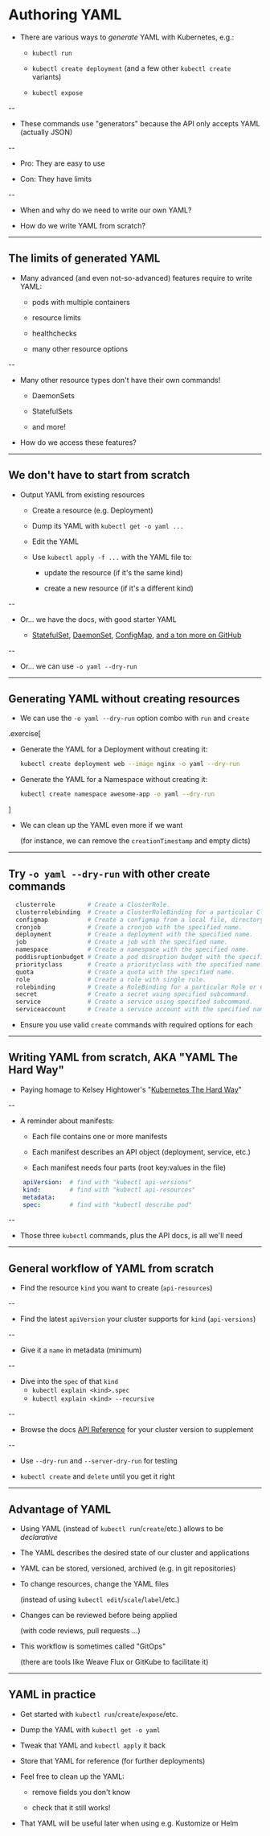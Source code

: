 # Authoring YAML

- There are various ways to *generate* YAML with Kubernetes, e.g.:

  - `kubectl run`

  - `kubectl create deployment` (and a few other `kubectl create` variants)

  - `kubectl expose`

--

- These commands use "generators" because the API only accepts YAML (actually JSON) 

--

- Pro: They are easy to use

- Con: They have limits

--

- When and why do we need to write our own YAML?

- How do we write YAML from scratch?

---

## The limits of generated YAML

- Many advanced (and even not-so-advanced) features require to write YAML:

  - pods with multiple containers

  - resource limits

  - healthchecks

  - many other resource options

--

- Many other resource types don't have their own commands!

  - DaemonSets
  
  - StatefulSets

  - and more!

- How do we access these features?

---

## We don't have to start from scratch

- Output YAML from existing resources

  - Create a resource (e.g. Deployment)

  - Dump its YAML with `kubectl get -o yaml ...`

  - Edit the YAML

  - Use `kubectl apply -f ...` with the YAML file to:

    - update the resource (if it's the same kind)

    - create a new resource (if it's a different kind)

--

- Or... we have the docs, with good starter YAML

  - [StatefulSet](https://kubernetes.io/docs/tutorials/stateful-application/basic-stateful-set/#creating-a-statefulset), 
[DaemonSet](https://kubernetes.io/docs/concepts/workloads/controllers/daemonset/#create-a-daemonset), 
[ConfigMap](https://kubernetes.io/docs/tasks/configure-pod-container/configure-pod-configmap/#create-a-configmap),
[and a ton more on GitHub](https://github.com/kubernetes/website/tree/master/content/en/examples)

--

- Or... we can use `-o yaml --dry-run`

---

## Generating YAML without creating resources

- We can use the `-o yaml --dry-run` option combo with `run` and `create`

.exercise[

- Generate the YAML for a Deployment without creating it:
  ```bash
  kubectl create deployment web --image nginx -o yaml --dry-run
  ```

- Generate the YAML for a Namespace without creating it:
  ```bash
  kubectl create namespace awesome-app -o yaml --dry-run
  ```
]

- We can clean up the YAML even more if we want

  (for instance, we can remove the `creationTimestamp` and empty dicts)

---

## Try `-o yaml --dry-run` with other create commands

```bash
  clusterrole         # Create a ClusterRole.
  clusterrolebinding  # Create a ClusterRoleBinding for a particular ClusterRole.
  configmap           # Create a configmap from a local file, directory or literal.
  cronjob             # Create a cronjob with the specified name.
  deployment          # Create a deployment with the specified name.
  job                 # Create a job with the specified name.
  namespace           # Create a namespace with the specified name.
  poddisruptionbudget # Create a pod disruption budget with the specified name.
  priorityclass       # Create a priorityclass with the specified name.
  quota               # Create a quota with the specified name.
  role                # Create a role with single rule.
  rolebinding         # Create a RoleBinding for a particular Role or ClusterRole.
  secret              # Create a secret using specified subcommand.
  service             # Create a service using specified subcommand.
  serviceaccount      # Create a service account with the specified name.
```

- Ensure you use valid `create` commands with required options for each

---

## Writing YAML from scratch, AKA "YAML The Hard Way"

- Paying homage to Kelsey Hightower's "[Kubernetes The Hard Way](https://github.com/kelseyhightower/kubernetes-the-hard-way)"

--

- A reminder about manifests: 

  - Each file contains one or more manifests

  - Each manifest describes an API object (deployment, service, etc.)

  - Each manifest needs four parts (root key:values in the file)


```yaml
    apiVersion:  # find with "kubectl api-versions"
    kind:        # find with "kubectl api-resources"
    metadata:
    spec:        # find with "kubectl describe pod"
```

--

- Those three `kubectl` commands, plus the API docs, is all we'll need

---

## General workflow of YAML from scratch

- Find the resource `kind` you want to create (`api-resources`)

--

- Find the latest `apiVersion` your cluster supports for `kind` (`api-versions`)

--

- Give it a `name` in metadata (minimum)

--

- Dive into the `spec` of that `kind` 
  - `kubectl explain <kind>.spec`
  - `kubectl explain <kind> --recursive`

--

- Browse the docs [API Reference](https://kubernetes.io/docs/reference/) for your cluster version to supplement

--

- Use `--dry-run` and `--server-dry-run` for testing

- `kubectl create` and `delete` until you get it right


<!--TODO: create example of YAML from scratch  -->
---

## Advantage of YAML

- Using YAML (instead of `kubectl run`/`create`/etc.) allows to be *declarative*

- The YAML describes the desired state of our cluster and applications

- YAML can be stored, versioned, archived (e.g. in git repositories)

- To change resources, change the YAML files

  (instead of using `kubectl edit`/`scale`/`label`/etc.)

- Changes can be reviewed before being applied

  (with code reviews, pull requests ...)

- This workflow is sometimes called "GitOps"

  (there are tools like Weave Flux or GitKube to facilitate it)

---

## YAML in practice

- Get started with `kubectl run`/`create`/`expose`/etc.

- Dump the YAML with `kubectl get -o yaml`

- Tweak that YAML and `kubectl apply` it back

- Store that YAML for reference (for further deployments)

- Feel free to clean up the YAML:

  - remove fields you don't know

  - check that it still works!

- That YAML will be useful later when using e.g. Kustomize or Helm
